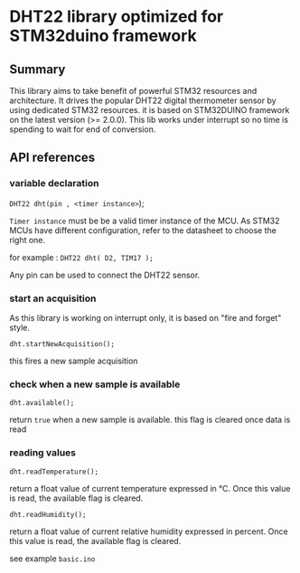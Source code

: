 # DHT22 library optimized for STM32duino framework

## Summary

This library aims to take benefit of powerful STM32 resources and architecture.
It drives the popular DHT22 digital thermometer sensor by using dedicated STM32 resources.
it is based on STM32DUINO framework on the latest version (>= 2.0.0).
This lib works under interrupt so no time is spending to wait for end of conversion.

## API references

### variable declaration

`DHT22 dht(pin , <timer instance>`);

`Timer instance` must be be a valid timer instance of the MCU. As STM32 MCUs have different configuration, refer to the datasheet to choose the right one.

for example : `DHT22 dht( D2, TIM17 );`

Any pin can be used to connect the DHT22 sensor.

### start an acquisition

As this library is working on interrupt only, it is based on "fire and forget" style.

`dht.startNewAcquisition();`

this fires a new sample acquisition

### check when a new sample is available

`dht.available();`

return `true` when a new sample is available. this flag is cleared  once data is read

### reading values

`dht.readTemperature();`

return a float value of current temperature expressed in °C. Once this value is read, the available flag is cleared.

`dht.readHumidity();`

return a float value of current relative humidity expressed in percent. Once this value is read, the available flag is cleared.

see example `basic.ino`
